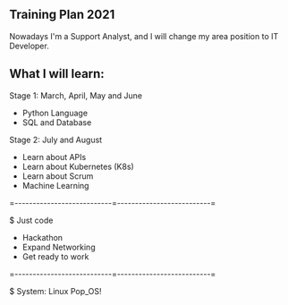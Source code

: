 ## Training Plan 2021

Nowadays I'm a Support Analyst, and I will change my area position to IT Developer.

## What I will learn:

Stage 1: March, April, May and June

* Python Language
* SQL and Database

Stage 2: July and August

* Learn about APIs
* Learn about Kubernetes (K8s)
* Learn about Scrum
* Machine Learning

=---------------------------=--------------------------=

$ Just code

- Hackathon
- Expand Networking
- Get ready to work

=---------------------------=--------------------------=

$ System: Linux Pop_OS!

